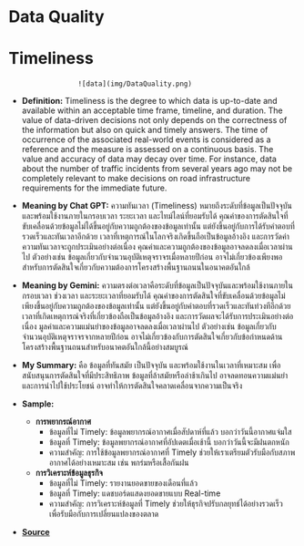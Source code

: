 # Data Quality
# Timeliness
                     ![data](img/DataQuality.png)

- **Definition:** Timeliness is the degree to which data is up-to-date and available within an acceptable time frame, timeline, and duration.
The value of data-driven decisions not only depends on the correctness of the information but also on quick and timely answers. The time of occurrence of the associated real-world events is considered as a reference and the measure is assessed on a continuous basis. The value and accuracy of data may decay over time.
For instance, data about the number of traffic incidents from several years ago may not be completely relevant to make decisions on road infrastructure requirements for the immediate future.

- **Meaning by Chat GPT:** ความทันเวลา (Timeliness) หมายถึงระดับที่ข้อมูลเป็นปัจจุบันและพร้อมใช้งานภายในกรอบเวลา ระยะเวลา และไทม์ไลน์ที่ยอมรับได้
คุณค่าของการตัดสินใจที่ขับเคลื่อนด้วยข้อมูลไม่ได้ขึ้นอยู่กับความถูกต้องของข้อมูลเท่านั้น แต่ยังขึ้นอยู่กับการได้รับคำตอบที่รวดเร็วและทันเวลาอีกด้วย เวลาที่เหตุการณ์ในโลกจริงเกิดขึ้นถือเป็นข้อมูลอ้างอิง และการวัดค่าความทันเวลาจะถูกประเมินอย่างต่อเนื่อง คุณค่าและความถูกต้องของข้อมูลอาจลดลงเมื่อเวลาผ่านไป
ตัวอย่างเช่น ข้อมูลเกี่ยวกับจำนวนอุบัติเหตุจราจรเมื่อหลายปีก่อน อาจไม่เกี่ยวข้องเพียงพอสำหรับการตัดสินใจเกี่ยวกับความต้องการโครงสร้างพื้นฐานถนนในอนาคตอันใกล้

- **Meaning by Gemini:** ความตรงต่อเวลาคือระดับที่ข้อมูลเป็นปัจจุบันและพร้อมใช้งานภายในกรอบเวลา ช่วงเวลา และระยะเวลาที่ยอมรับได้
คุณค่าของการตัดสินใจที่ขับเคลื่อนด้วยข้อมูลไม่เพียงขึ้นอยู่กับความถูกต้องของข้อมูลเท่านั้น แต่ยังขึ้นอยู่กับคำตอบที่รวดเร็วและทันท่วงทีอีกด้วย เวลาที่เกิดเหตุการณ์จริงที่เกี่ยวข้องถือเป็นข้อมูลอ้างอิง และการวัดผลจะได้รับการประเมินอย่างต่อเนื่อง มูลค่าและความแม่นยำของข้อมูลอาจลดลงเมื่อเวลาผ่านไป
ตัวอย่างเช่น ข้อมูลเกี่ยวกับจำนวนอุบัติเหตุจราจรจากหลายปีก่อน อาจไม่เกี่ยวข้องกับการตัดสินใจเกี่ยวกับข้อกำหนดด้านโครงสร้างพื้นฐานถนนสำหรับอนาคตอันใกล้นี้อย่างสมบูรณ์

- **My Summary:** คือ ข้อมูลที่ทันสมัย เป็นปัจจุบัน และพร้อมใช้งานในเวลาที่เหมาะสม เพื่อสนับสนุนการตัดสินใจที่มีประสิทธิภาพ ข้อมูลที่ล้าสมัยหรือล่าช้าเกินไป อาจลดทอนความแม่นยำและการนำไปใช้ประโยชน์ อาจทำให้การตัดสินใจคลาดเคลื่อนจากความเป็นจริง
 
- **Sample:** 
  - **การพยากรณ์อากาศ**
    - ข้อมูลที่ไม่ Timely: ข้อมูลพยากรณ์อากาศเมื่อสัปดาห์ที่แล้ว บอกว่าวันนี้อากาศแจ่มใส
    - ข้อมูลที่ Timely: ข้อมูลพยากรณ์อากาศที่อัปเดตเมื่อเช้านี้ บอกว่าวันนี้จะมีฝนตกหนัก
    - ความสำคัญ: การใช้ข้อมูลพยากรณ์อากาศที่ Timely ช่วยให้เราเตรียมตัวรับมือกับสภาพอากาศได้อย่างเหมาะสม เช่น พกร่มหรือเสื้อกันฝน
  - **การวิเคราะห์ข้อมูลธุรกิจ**
    - ข้อมูลที่ไม่ Timely: รายงานยอดขายของเดือนที่แล้ว
    - ข้อมูลที่ Timely: แดชบอร์ดแสดงยอดขายแบบ Real-time
    - ความสำคัญ: การวิเคราะห์ข้อมูลที่ Timely ช่วยให้ธุรกิจปรับกลยุทธ์ได้อย่างรวดเร็ว เพื่อรับมือกับการเปลี่ยนแปลงของตลาด
- **[Source](https://www.bmc.com/blogs/data-integrity-vs-data-quality/)**
